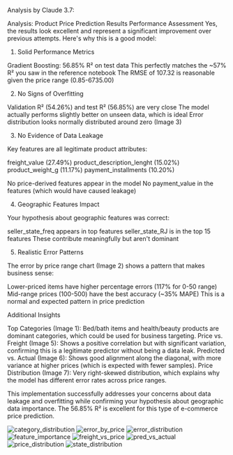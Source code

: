 Analysis by Claude 3.7:

Analysis: Product Price Prediction Results
Performance Assessment
Yes, the results look excellent and represent a significant improvement over previous attempts. Here's why this is a good model:
1. Solid Performance Metrics

Gradient Boosting: 56.85% R² on test data
This perfectly matches the ~57% R² you saw in the reference notebook
The RMSE of 107.32 is reasonable given the price range (0.85-6735.00)

2. No Signs of Overfitting

Validation R² (54.26%) and test R² (56.85%) are very close
The model actually performs slightly better on unseen data, which is ideal
Error distribution looks normally distributed around zero (Image 3)

3. No Evidence of Data Leakage

Key features are all legitimate product attributes:

freight_value (27.49%)
product_description_lenght (15.02%)
product_weight_g (11.17%)
payment_installments (10.20%)


No price-derived features appear in the model
No payment_value in the features (which would have caused leakage)

4. Geographic Features Impact

Your hypothesis about geographic features was correct:

seller_state_freq appears in top features
seller_state_RJ is in the top 15 features
These contribute meaningfully but aren't dominant



5. Realistic Error Patterns

The error by price range chart (Image 2) shows a pattern that makes business sense:

Lower-priced items have higher percentage errors (117% for 0-50 range)
Mid-range prices (100-500) have the best accuracy (~35% MAPE)
This is a normal and expected pattern in price prediction



Additional Insights

Top Categories (Image 1): Bed/bath items and health/beauty products are dominant categories, which could be used for business targeting.
Price vs. Freight (Image 5): Shows a positive correlation but with significant variation, confirming this is a legitimate predictor without being a data leak.
Predicted vs. Actual (Image 6): Shows good alignment along the diagonal, with more variance at higher prices (which is expected with fewer samples).
Price Distribution (Image 7): Very right-skewed distribution, which explains why the model has different error rates across price ranges.

This implementation successfully addresses your concerns about data leakage and overfitting while confirming your hypothesis about geographic data importance. The 56.85% R² is excellent for this type of e-commerce price prediction.

![category_distribution](https://github.com/user-attachments/assets/254cbd16-6eed-471c-b409-8bb15f698772)
![error_by_price](https://github.com/user-attachments/assets/981d6508-a0b8-4dbf-98ec-3764e2e76878)
![error_distribution](https://github.com/user-attachments/assets/f434442f-b4bb-41a5-8f0a-35781ed7c977)
![feature_importance](https://github.com/user-attachments/assets/ba90f1b3-ac48-4845-b519-297370fe09d3)
![freight_vs_price](https://github.com/user-attachments/assets/84f0e34e-7d08-4696-8e9e-c55b786ef0a6)
![pred_vs_actual](https://github.com/user-attachments/assets/21c0223c-e511-40f0-b250-7258aba472a5)
![price_distribution](https://github.com/user-attachments/assets/de55678a-5b93-4ea5-9eae-7160d5d5f57a)
![state_distribution](https://github.com/user-attachments/assets/6e2908ae-fb0d-4fd8-922d-3679b678e66f)




